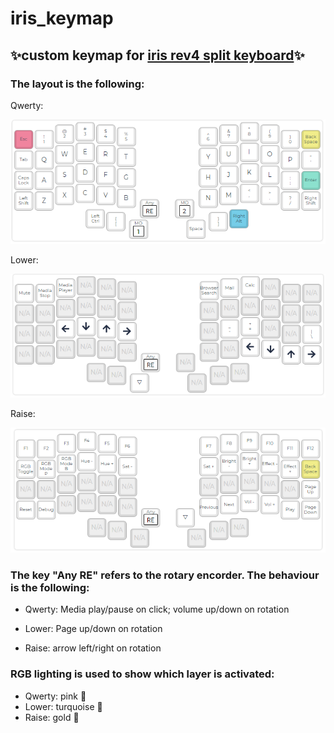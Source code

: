 # iris_keymap
## ✨custom keymap for [iris rev4 split keyboard](https://keeb.io/products/iris-keyboard-split-ergonomic-keyboard "Iris PCBs")✨

### The layout is the following:

Qwerty:

![alt text][qwerty]

Lower:

![alt text][lower]

Raise:

![alt text][raise]

[qwerty]: https://github.com/lalde/iris_keymap/blob/master/layout_pics/iris_keymap_0.PNG

[lower]: https://github.com/lalde/iris_keymap/blob/master/layout_pics/iris_keymap_1.PNG

[raise]: https://github.com/lalde/iris_keymap/blob/master/layout_pics/iris_keymap_2.PNG



### The key "Any RE" refers to the rotary encorder. The behaviour is the following:
  - Qwerty: Media play/pause on click; volume up/down on rotation

  - Lower: Page up/down on rotation

  - Raise: arrow left/right on rotation


### RGB lighting is used to show which layer is activated:
  - Qwerty: pink 🐷
  - Lower: turquoise 🐬
  - Raise: gold 🐥
